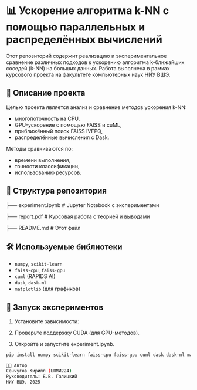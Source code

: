 # 📊 Ускорение алгоритма k-NN с помощью параллельных и распределённых вычислений

Этот репозиторий содержит реализацию и экспериментальное сравнение различных подходов к ускорению алгоритма k-ближайших соседей (k-NN) на больших данных. Работа выполнена в рамках курсового проекта на факультете компьютерных наук НИУ ВШЭ.

## 🚀 Описание проекта

Целью проекта является анализ и сравнение методов ускорения k-NN:

- многопоточность на CPU,
- GPU-ускорение с помощью FAISS и cuML,
- приближённый поиск FAISS IVFPQ,
- распределённые вычисления с Dask.

Методы сравниваются по:
- времени выполнения,
- точности классификации,
- использованию ресурсов.

## 📁 Структура репозитория

├── experiment.ipynb # Jupyter Notebook с экспериментами 

├── report.pdf # Курсовая работа с теорией и выводами 

├── README.md # Этот файл

## 🛠 Используемые библиотеки

- `numpy`, `scikit-learn`
- `faiss-cpu`, `faiss-gpu`
- `cuml` (RAPIDS AI)
- `dask`, `dask-ml`
- `matplotlib` (для графиков)

## 🧪 Запуск экспериментов

1. Установите зависимости:

2. Проверьте поддержку CUDA (для GPU-методов).

3. Откройте и запустите experiment.ipynb.

```bash
pip install numpy scikit-learn faiss-cpu faiss-gpu cuml dask dask-ml matplotlib

🧑‍🎓 Автор
Сенчугов Кирилл (БПМИ224)
Руководитель: Б.В. Галицкий
НИУ ВШЭ, 2025


